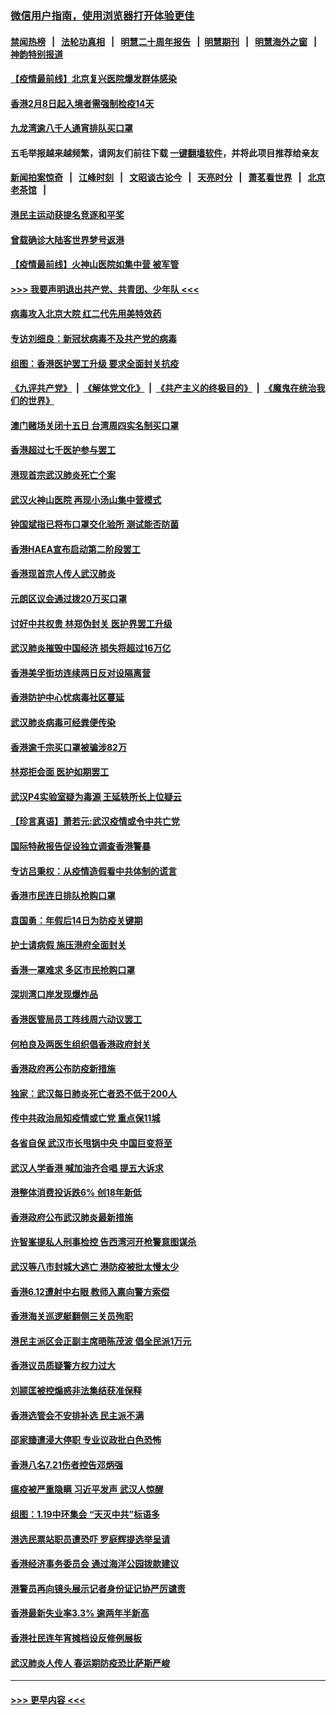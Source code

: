 ### [微信用户指南，使用浏览器打开体验更佳](https://github.com/gfw-breaker/banned-news1/blob/master/indexes/wechat-guide.md?t=0)
#### [禁闻热榜](热点新闻.md?t=0)  &nbsp;&nbsp;|&nbsp;&nbsp; [法轮功真相](https://github.com/gfw-breaker/truth/blob/master/README.md?t=0) &nbsp;&nbsp;|&nbsp;&nbsp; [明慧二十周年报告](https://github.com/gfw-breaker/mh-reports/blob/master/README.md?t=0) &nbsp;&nbsp;|&nbsp;&nbsp;[明慧期刊](https://github.com/gfw-breaker/mh-qikan) &nbsp;&nbsp;|&nbsp;&nbsp; [明慧海外之窗](https://github.com/gfw-breaker/mh-news/blob/master/README.md?t=0) &nbsp;&nbsp;|&nbsp;&nbsp; [神韵特别报道](https://github.com/gfw-breaker/mh-news/blob/master/shenyun.md?t=0)
#### [【疫情最前线】北京复兴医院爆发群体感染](../pages/nsc415/n11847626.md?t=02061255) 
#### [香港2月8日起入境者需强制检疫14天](../pages/nsc415/n11847658.md?t=02061255) 
#### [九龙湾逾八千人通宵排队买口罩](../pages/nsc415/n11847647.md?t=02061255) 
#### 五毛举报越来越频繁，请网友们前往下载 [一键翻墙软件](https://github.com/gfw-breaker/ssr-accounts)，并将此项目推荐给亲友
#### [新闻拍案惊奇](https://github.com/gfw-breaker/banned-news1/blob/master/pages/link4.md) &nbsp;&nbsp;|&nbsp;&nbsp; [江峰时刻](https://github.com/gfw-breaker/banned-news1/blob/master/pages/link4.md) &nbsp;&nbsp;|&nbsp;&nbsp; [文昭谈古论今](https://github.com/gfw-breaker/banned-news1/blob/master/pages/link4.md) &nbsp;&nbsp;|&nbsp;&nbsp; [天亮时分](https://github.com/gfw-breaker/banned-news1/blob/master/pages/link4.md) &nbsp;&nbsp;|&nbsp;&nbsp; [萧茗看世界](https://github.com/gfw-breaker/banned-news1/blob/master/pages/link4.md) &nbsp;&nbsp;|&nbsp;&nbsp; [北京老茶馆](https://github.com/gfw-breaker/banned-news1/blob/master/pages/link4.md) &nbsp;&nbsp;|&nbsp;&nbsp; 
#### [港民主运动获提名竞逐和平奖](../pages/nsc415/n11847633.md?t=02061255) 
#### [曾载确诊大陆客世界梦号返港](../pages/nsc415/n11847608.md?t=02061255) 
#### [【疫情最前线】火神山医院如集中营 被军管](../pages/nsc415/n11847524.md?t=02061255) 
#### [>>> 我要声明退出共产党、共青团、少年队 <<<](https://github.com/begood0513/goodnews/blob/master/quit/letter.md) 
#### [病毒攻入北京大院 红二代先用美特效药](../pages/nsc415/n11847427.md?t=02061255) 
#### [专访刘细良：新冠状病毒不及共产党的病毒](../pages/nsc415/n11847164.md?t=02061255) 
#### [组图：香港医护罢工升级 要求全面封关抗疫](../pages/nsc415/n11844107.md?t=02061255) 
#### [《九评共产党》](https://github.com/begood0513/9ping.md/blob/master/README.md) &nbsp;|&nbsp; [《解体党文化》](../../../../jtdwh.md/blob/master/README.md)  &nbsp;|&nbsp; [《共产主义的终极目的》](../../../../gczydzjmd.md/blob/master/README.md) &nbsp;|&nbsp; [《魔鬼在统治我们的世界》](../../../../mgztzwmdsj.md/blob/master/README.md) 
#### [澳门赌场关闭十五日 台湾周四实名制买口罩](../pages/nsc415/n11845083.md?t=02061255) 
#### [香港超过七千医护参与罢工](../pages/nsc415/n11845051.md?t=02061255) 
#### [港现首宗武汉肺炎死亡个案](../pages/nsc415/n11844998.md?t=02061255) 
#### [武汉火神山医院 再现小汤山集中营模式](../pages/nsc415/n11844763.md?t=02061255) 
#### [钟国斌指已将布口罩交化验所 测试能否防菌](../pages/nsc415/n11842783.md?t=02061255) 
#### [香港HAEA宣布启动第二阶段罢工](../pages/nsc415/n11842723.md?t=02061255) 
#### [香港现首宗人传人武汉肺炎](../pages/nsc415/n11842766.md?t=02061255) 
#### [元朗区议会通过拨20万买口罩](../pages/nsc415/n11842754.md?t=02061255) 
#### [讨好中共权贵 林郑伪封关 医护界罢工升级](../pages/nsc415/n11842359.md?t=02061255) 
#### [武汉肺炎摧毁中国经济 损失将超过16万亿](../pages/nsc415/n11839723.md?t=02061255) 
#### [香港美孚街坊连续两日反对设隔离营](../pages/nsc415/n11839962.md?t=02061255) 
#### [香港防护中心忧病毒社区蔓延](../pages/nsc415/n11839933.md?t=02061255) 
#### [武汉肺炎病毒可经粪便传染](../pages/nsc415/n11839939.md?t=02061255) 
#### [香港逾千宗买口罩被骗涉82万](../pages/nsc415/n11839914.md?t=02061255) 
#### [林郑拒会面 医护如期罢工](../pages/nsc415/n11839892.md?t=02061255) 
#### [武汉P4实验室疑为毒源 王延轶所长上位疑云](../pages/nsc415/n11835543.md?t=02061255) 
#### [【珍言真语】萧若元:武汉疫情或令中共亡党](../pages/nsc415/n11829394.md?t=02061255) 
#### [国际特赦报告促设独立调查香港警暴](../pages/nsc415/n11833845.md?t=02061255) 
#### [专访吕秉权：从疫情造假看中共体制的谎言](../pages/nsc415/n11833813.md?t=02061255) 
#### [香港市民连日排队抢购口罩](../pages/nsc415/n11833794.md?t=02061255) 
#### [袁国勇：年假后14日为防疫关键期](../pages/nsc415/n11831088.md?t=02061255) 
#### [护士请病假 施压港府全面封关](../pages/nsc415/n11831030.md?t=02061255) 
#### [香港一罩难求 多区市民抢购口罩](../pages/nsc415/n11831002.md?t=02061255) 
#### [深圳湾口岸发现爆炸品](../pages/nsc415/n11828802.md?t=02061255) 
#### [香港医管局员工阵线周六动议罢工](../pages/nsc415/n11828762.md?t=02061255) 
#### [何柏良及两医生组织倡香港政府封关](../pages/nsc415/n11828749.md?t=02061255) 
#### [香港政府再公布防疫新措施](../pages/nsc415/n11828716.md?t=02061255) 
#### [独家：武汉每日肺炎死亡者恐不低于200人](../pages/nsc415/n11828240.md?t=02061255) 
#### [传中共政治局知疫情或亡党 重点保11城](../pages/nsc415/n11828145.md?t=02061255) 
#### [各省自保 武汉市长甩锅中央 中国巨变将至](../pages/nsc415/n11828021.md?t=02061255) 
#### [武汉人学香港 喊加油齐合唱 提五大诉求](../pages/nsc415/n11827046.md?t=02061255) 
#### [港整体消费投诉跌6% 创18年新低](../pages/nsc415/n11817280.md?t=02061255) 
#### [香港政府公布武汉肺炎最新措施](../pages/nsc415/n11817152.md?t=02061255) 
#### [许智峯提私人刑事检控 告西湾河开枪警意图谋杀](../pages/nsc415/n11817132.md?t=02061255) 
#### [武汉等八市封城大逃亡 港防疫被批太慢太少](../pages/nsc415/n11817058.md?t=02061255) 
#### [香港6.12遭射中右眼 教师入禀向警方索偿](../pages/nsc415/n11814678.md?t=02061255) 
#### [香港海关巡逻艇翻侧三关员殉职](../pages/nsc415/n11814604.md?t=02061255) 
#### [港民主派区会正副主席晤陈茂波 倡全民派1万元](../pages/nsc415/n11814582.md?t=02061255) 
#### [香港议员质疑警方权力过大](../pages/nsc415/n11814560.md?t=02061255) 
#### [刘颕匡被控煽惑非法集结获准保释](../pages/nsc415/n11811727.md?t=02061255) 
#### [香港选管会不安排补选 民主派不满](../pages/nsc415/n11811691.md?t=02061255) 
#### [邵家臻遭浸大停职 专业议政批白色恐怖](../pages/nsc415/n11811670.md?t=02061255) 
#### [香港八名7.21伤者控告邓炳强](../pages/nsc415/n11811623.md?t=02061255) 
#### [瘟疫被严重隐瞒 习近平发声 武汉人惊醒](../pages/nsc415/n11811186.md?t=02061255) 
#### [组图：1.19中环集会 “天灭中共”标语多](../pages/nsc415/n11809514.md?t=02061255) 
#### [港选民票站职员遭恐吓 罗庭辉提选举呈请](../pages/nsc415/n11808914.md?t=02061255) 
#### [香港经济事务委员会 通过海洋公园拨款建议](../pages/nsc415/n11808906.md?t=02061255) 
#### [港警员再向镜头展示记者身份证记协严厉谴责](../pages/nsc415/n11808888.md?t=02061255) 
#### [香港最新失业率3.3% 逾两年半新高](../pages/nsc415/n11808887.md?t=02061255) 
#### [香港社民连年宵摊档设反修例展板](../pages/nsc415/n11808857.md?t=02061255) 
#### [武汉肺炎人传人 春运期防疫恐比萨斯严峻](../pages/nsc415/n11808739.md?t=02061255) 

----
#### [ >>> 更早内容 <<< ](../indexes/nsc415-earlier.md)
